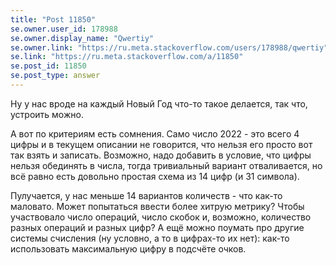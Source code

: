 ```yaml
---
title: "Post 11850"
se.owner.user_id: 178988
se.owner.display_name: "Qwertiy"
se.owner.link: "https://ru.meta.stackoverflow.com/users/178988/qwertiy"
se.link: "https://ru.meta.stackoverflow.com/a/11850"
se.post_id: 11850
se.post_type: answer
---
```

<p>Ну у нас вроде на каждый Новый Год что-то такое делается, так что, устроить можно.</p>
<p>А вот по критериям есть сомнения. Само число 2022 - это всего 4 цифры и в текущем описании не говорится, что нельзя его просто вот так взять и записать. Возможно, надо добавить в условие, что цифры нельзя обединять в числа, тогда тривиальный вариант отваливается, но всё равно есть довольно простая схема из 14 цифр (и 31 символа).</p>
<p>Пулучается, у нас меньше 14 вариантов количеств - что как-то маловато. Может попытаться ввести более хитрую метрику? Чтобы участвовало число операций, число скобок и, возможно, количество разных операций и разных цифр? А ещё можно поумать про другие системы счисления (ну условно, а то в цифрах-то их нет): как-то использовать максимальную цифру в подсчёте очков.</p>
